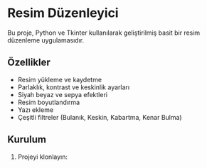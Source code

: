 # Resim Düzenleyici

Bu proje, Python ve Tkinter kullanılarak geliştirilmiş basit bir resim düzenleme uygulamasıdır.

## Özellikler

- Resim yükleme ve kaydetme
- Parlaklık, kontrast ve keskinlik ayarları
- Siyah beyaz ve sepya efektleri
- Resim boyutlandırma
- Yazı ekleme
- Çeşitli filtreler (Bulanık, Keskin, Kabartma, Kenar Bulma)

## Kurulum

1. Projeyi klonlayın:
